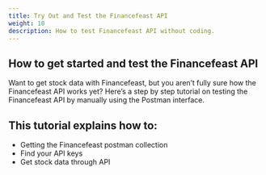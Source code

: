 ```yaml
---
title: Try Out and Test the Financefeast API
weight: 10
description: How to test Financefeast API without coding.
---
```


## How to get started and test the Financefeast API
Want to get stock data with Financefeast, but you aren’t fully sure how the Financefeast API works yet? Here’s a step by step tutorial on testing the Financefeast API by manually using the Postman interface.

## This tutorial explains how to:
* Getting the Financefeast postman collection
* Find your API keys
* Get stock data through API

